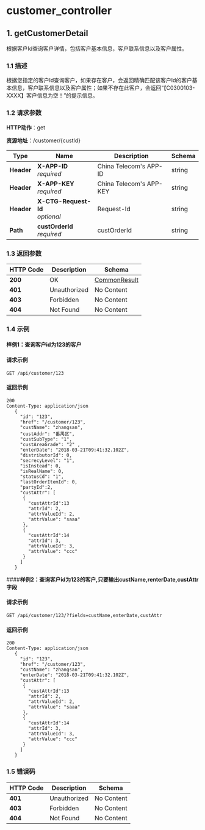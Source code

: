 #  customer_controller
## 1. getCustomerDetail
  根据客户Id查询客户详情，包括客户基本信息，客户联系信息以及客户属性。
### 1.1 描述
   根据您指定的客户Id查询客户，如果存在客户，会返回精确匹配该客户Id的客户基本信息，客户联系信息以及客户属性；如果不存在此客户，会返回“【C0300103-XXXX】客户信息为空！”的提示信息。
### 1.2 请求参数
   **HTTP动作**：get  
  
   **资源地址**：/customer/{custId}
     
|Type|Name|Description|Schema|
|---|---|---|---|
|**Header**|**X-APP-ID**  <br>*required*|China Telecom's APP-ID|string|
|**Header**|**X-APP-KEY**  <br>*required*|China Telecom's APP-KEY|string|
|**Header**|**X-CTG-Request-Id**  <br>*optional*|Request-Id|string|
|**Path**|**custOrderId**  <br>*required*|custOrderId|string|
   
### 1.3 返回参数  
|HTTP Code|Description|Schema|
|---|---|---|
|**200**|OK|[CommonResult](#commonresult)|
|**401**|Unauthorized|No Content|
|**403**|Forbidden|No Content|
|**404**|Not Found|No Content|

### 1.4 示例

#### **样例1：查询客户id为123的客户**


#### 请求示例

    GET /api/customer/123

#### 返回示例
    200
    Content-Type: application/json
       { 
	     "id": "123",
	     "href": "/customer/123", 
	     "custName": "zhangsan",  
	     "custAddr": "番禺区", 
	     "custSubType": "1",
	     "custAreaGrade": "2" ,
	     "enterDate": "2018-03-21T09:41:32.102Z",
	     "distributorId": 0,
	     "secrecyLevel": "1",
	     "isInstead": 0,
	     "isRealName": 0,
	     "statusCd": "1",
	     "lastOrderItemId": 0,
	     "partyId":2,
	     "custAttr": [
	      {
		    "custAttrId":13
		    "attrId": 2,
		    "attrValueId": 2,
		    "attrValue": "saaa"
	      },
	      {
		    "custAttrId":14
		    "attrId": 3,
		    "attrValueId": 3,
		    "attrValue": "ccc"
	      }
	     ]  
       }

####**样例2：查询客户id为123的客户,只要输出custName,renterDate,custAttr字段**

#### 请求示例

    GET /api/customer/123/?fields=custName,enterDate,custAttr

#### 返回示例
    200
    Content-Type: application/json
	   { 
	     "id": "123",
	     "href": "/customer/123", 
	     "custName": "zhangsan",  
	     "enterDate": "2018-03-21T09:41:32.102Z",
	     "custAttr": [
	      {
		    "custAttrId":13
		    "attrId": 2,
		    "attrValueId": 2,
		    "attrValue": "saaa"
	      },
	      {
		    "custAttrId":14
		    "attrId": 3,
		    "attrValueId": 3,
		    "attrValue": "ccc"
	      }
	     ]  
       }


### 1.5 错误码
  
|HTTP Code|Description|Schema|
|---|---|---|
|**401**|Unauthorized|No Content|
|**403**|Forbidden|No Content|
|**404**|Not Found|No Content|